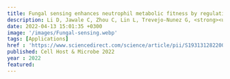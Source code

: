 ```yaml
---
title: Fungal sensing enhances neutrophil metabolic fitness by regulating antifungal Glut1 activity
description: Li D, Jawale C, Zhou C, Lin L, Trevejo-Nunez G, <strong><u>Rahman S</u></strong>, Mullet S, <strong><u>Das J</u></strong>, Wendell S, Delgoffe G, Lionakis M, Gaffen S, Biswas P, Dubey S, Eichberg M
date: 2022-04-13 15:01:35 +0300
image: '/images/Fungal-sensing.webp'
tags: [Applications]
href : 'https://www.sciencedirect.com/science/article/pii/S1931312822001032?via%3Dihub'
published: Cell Host & Microbe 2022
year : 2022
featured:
---
```

